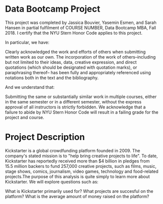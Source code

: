 # Data Bootcamp Project
This project was completed by Jassica Bouvier, Yasemin Esmen, and Sarah Hansen in partial fulfilment of COURSE NUMBER, Data Bootcamp MBA, Fall 2018. I certify that the NYU Stern Honor Code applies to this project.

In particular, we have:

Clearly acknowledged the work and efforts of others when submitting written work as our own. The incorporation of the work of others–including but not limited to their ideas, data, creative expression, and direct quotations (which should be designated with quotation marks), or paraphrasing thereof– has been fully and appropriately referenced using notations both in the text and the bibliography.

And we understand that:

Submitting the same or substantially similar work in multiple courses, either in the same semester or in a different semester, without the express approval of all instructors is strictly forbidden. We acknowledge that a failure to abide by NYU Stern Honor Code will result in a failing grade for the project and course.

# Project Description
Kickstarter is a global crowdfunding platform founded in 2009. The company's stated mission is to "help bring creative projects to life". To date, Kickstarter has reportedly received more than $4 billion in pledges from 15.5 million backers to fund 257,000 creative projects, such as films, music, stage shows, comics, journalism, video games, technology and food-related projects.The purpose of this analysis is quite simply to learn more about Kickstarter. We will explore questions such as:

What is Kickstarter primarily used for?
What projects are succesful on the platform?
What is the average amount of money raised on the platform?
